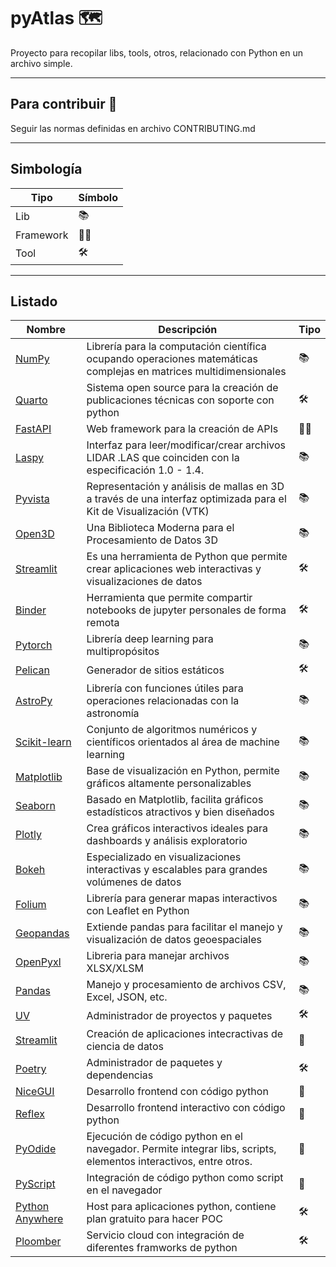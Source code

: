 # pyAtlas 🗺️
Proyecto para recopilar libs, tools, otros, relacionado con Python en un archivo simple.

---
 ## Para contribuir 🤝
Seguir las normas definidas en archivo CONTRIBUTING.md

---

## Simbología
| Tipo      | Símbolo |
|-----------|---------|
| Lib       | 📚      |
| Framework | 👷‍♂️   |
| Tool      | 🛠️     |

---

## Listado

| Nombre                                                          | Descripción                                                                                                       | Tipo  |
|-----------------------------------------------------------------|-------------------------------------------------------------------------------------------------------------------|-------|
| [NumPy](https://numpy.org/)                                     | Librería para la computación científica ocupando operaciones matemáticas complejas en matrices multidimensionales | 📚    |
| [Quarto](https://quarto.org/)                                   | Sistema open source para la creación de publicaciones técnicas con soporte con python                             | 🛠️   |
| [FastAPI](https://fastapi.tiangolo.com/)                        | Web framework para la creación de APIs                                                                            | 👷‍♂️ |
| [Laspy](https://laspy.readthedocs.io/en/latest/index.html)      | Interfaz para leer/modificar/crear archivos LIDAR .LAS que coinciden con la especificación 1.0 - 1.4.             | 📚    |
| [Pyvista](https://docs.pyvista.org/)                            | Representación y análisis de mallas en 3D a través de una interfaz optimizada para el Kit de Visualización (VTK)  | 📚    |
| [Open3D](https://www.open3d.org/)                               | Una Biblioteca Moderna para el Procesamiento de Datos 3D                                                          | 📚    |
| [Streamlit](https://streamlit.io)                               | Es una herramienta de Python que permite crear aplicaciones web interactivas y visualizaciones de datos           | 🛠️   |
| [Binder](https://mybinder.org/)                                 | Herramienta que permite compartir notebooks de jupyter personales de forma remota                                 | 🛠️   |
| [Pytorch](https://pytorch.org/)                                 | Librería deep learning para multipropósitos                                                                       | 📚    |
| [Pelican](https://getpelican.com/)                              | Generador de sitios estáticos                                                                                     | 🛠️   |
| [AstroPy](https://www.astropy.org/)                             | Librería con funciones útiles para operaciones relacionadas con la astronomía                                     | 📚    |
| [Scikit-learn](https://scikit-learn.org/stable/)                | Conjunto de algoritmos numéricos y científicos orientados al área de machine learning                             | 📚    |
| [Matplotlib](https://matplotlib.org/)                           | Base de visualización en Python, permite gráficos altamente personalizables                                       | 📚    |
| [Seaborn](https://seaborn.pydata.org/)                          | Basado en Matplotlib, facilita gráficos estadísticos atractivos y bien diseñados                                  | 📚    |
| [Plotly](https://plotly.com/python/)                            | Crea gráficos interactivos ideales para dashboards y análisis exploratorio                                        | 📚    |
| [Bokeh](https://bokeh.org/)                                     | Especializado en visualizaciones interactivas y escalables para grandes volúmenes de datos                        | 📚    |
| [Folium](https://python-visualization.github.io/folium/)        | Librería para generar mapas interactivos con Leaflet en Python                                                    | 📚    |
| [Geopandas](https://geopandas.org/)                             | Extiende pandas para facilitar el manejo y visualización de datos geoespaciales                                   | 📚    |
| [OpenPyxl](https://openpyxl.readthedocs.io/en/stable/)          | Libreria para manejar archivos XLSX/XLSM                                                                          | 📚    |
| [Pandas](https://pandas.pydata.org/)                            | Manejo y procesamiento de archivos CSV, Excel, JSON, etc.                                                         | 📚    |
| [UV](https://docs.astral.sh/uv/)                                | Administrador de proyectos y paquetes                                                                             | 🛠️   |
| [Streamlit](https://docs.streamlit.io/)                         | Creación de aplicaciones intecractivas de ciencia de datos                                                        | 👷‍   |
| [Poetry](https://python-poetry.org/)                            | Administrador de paquetes y dependencias                                                                          | 🛠️   |
| [NiceGUI](https://nicegui.io/)                                  | Desarrollo frontend con código python                                                                             | 👷‍   |
| [Reflex](https://reflex.dev/docs/getting-started/introduction/) | Desarrollo frontend interactivo con código python                                                                 | 👷‍   |
| [PyOdide](https://pyodide.org/en/stable/index.html)             | Ejecución de código python en el navegador. Permite integrar libs, scripts, elementos interactivos, entre otros.  | 👷‍   |
| [PyScript](https://docs.pyscript.net/2025.5.1/)                 | Integración de código python como script en el navegador                                                          | 👷‍   |
| [Python Anywhere](https://www.pythonanywhere.com/)              | Host para aplicaciones python, contiene plan gratuito para hacer POC                                              | 🛠️ |
| [Ploomber](https://ploomber.io/)                                | Servicio cloud con integración de diferentes framworks de python                                                  | 🛠  |
